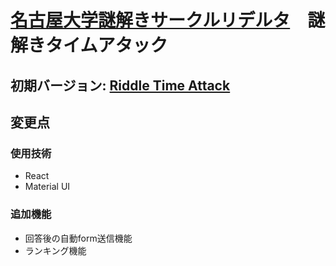 # [名古屋大学謎解きサークルリデルタ](https://x.com/NU_nazo_create)　謎解きタイムアタック

## 初期バージョン: [Riddle Time Attack](https://ta-toru.github.io/riddletimeattack/)

## 変更点
### 使用技術
- React
- Material UI

### 追加機能
- 回答後の自動form送信機能
- ランキング機能